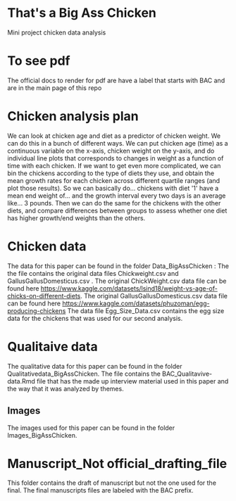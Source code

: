 # That's a Big Ass Chicken
Mini project chicken data analysis 
# To see pdf 
The official docs to render for pdf are have a label  that starts with BAC and are in the main page of this repo 
# Chicken analysis plan
We can look at chicken age and diet as a predictor of chicken weight.
We can do this in a bunch of different ways. We can put chicken age (time) as a continuous variable on the x-axis, chicken weight on the y-axis, and do individual line plots that corresponds to changes in weight as a function of time with each chicken.
If we want to get even more complicated, we can bin the chickens according to the type of diets they use, and obtain the mean growth rates for each chicken across different quartile ranges (and plot those results). So we can basically do... chickens with diet '1' have a mean end weight of... and the growth interval every two days is an average like... 3 pounds. Then we can do the same for the chickens with the other diets, and compare differences between groups to assess whether one diet has higher growth/end weights than the others. 

# Chicken data
The data for this paper can be found in the folder Data_BigAssChicken : The the file contains the original data files Chickweight.csv and GallusGallusDomesticus.csv . The original ChickWeight.csv data file can be found here  https://www.kaggle.com/datasets/lsind18/weight-vs-age-of-chicks-on-different-diets. The original GallusGallusDomesticus.csv data file can be found here https://www.kaggle.com/datasets/phuzoman/egg-producing-chickens
The data file Egg_Size_Data.csv contains the egg size data for the chickens that was used for our second analysis.

# Qualitaive data 
The qualitative data for this paper can be found in the folder Qualitativedata_BigAssChicken. The file contains the BAC_Qualitavive-data.Rmd file that has the made up interview material used in this paper and the way that it was analyzed by themes. 

## Images 
The images used for this paper can be found in the folder Images_BigAssChicken.
# Manuscript_Not official_drafting_file
This folder contains the draft of manuscript but not the one used for the final. The final manuscripts files are labeled with the BAC prefix.